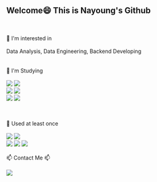 ## Welcome😄 This is Nayoung's Github
<br/>
<br/>
<div align='left'>
  🌱 I'm interested in <br/><br/>
  Data Analysis, Data Engineering, Backend Developing <br/><br/><br/>
  🌱 I'm Studying <br/><br/>
  <img src="https://img.shields.io/badge/SpringBoot-%236DB33F?style=flat-square&logo=Spring&logoColor=white"/></a>
  <img src="https://img.shields.io/badge/MySQL-4479A1?style=flat-square&logo=MySQL&logoColor=white"/><br/>
  <img src="https://img.shields.io/badge/Apache%20Hadoop-66CCFF?style=flat-square&logo=apachehadoop&logoColor=black"/>
  <img src="https://img.shields.io/badge/Apache%20Spark-FDEE21?style=flat-square&logo=apachespark&logoColor=black"/><br/>
  <img src="https://img.shields.io/badge/scikit--learn-F7931E?logo=scikitlearn&logoColor=fff&style=flat-square">
  <img src="https://img.shields.io/badge/TensorFlow-FF6F00?logo=tensorflow&logoColor=fff&style=flat-square">
  <br/><br/><br/>

  🌱 Used at least once <br/><br/>
  <img src="https://img.shields.io/badge/Android-3DDC84?style=flat-square&logo=android&logoColor=white"/>
  <img src="https://img.shields.io/badge/kotlin-%237F52FF.svg?style=flat-square&logo=kotlin&logoColor=white"/>
  <br/>
  <img src="https://img.shields.io/badge/React Native-61DAFB?style=flat-square&logo=React&logoColor=black"/>
  <img src="https://img.shields.io/badge/Node.js-339933?style=flat-square&logo=Node.js&logoColor=white"/>
  <img src="https://img.shields.io/badge/Firebase-FFCA28?style=flat-square&logo=firebase&logoColor=black"/>
  <br/><br/>
  📫 Contact Me 📫 <br/><br/>
  <img src="https://img.shields.io/badge/snoony1016@gmail.com-D14836?style=flat-square&logo=gmail&logoColor=white">
</div>


<!--
**nayoung16/nayoung16** is a ✨ _special_ ✨ repository because its `README.md` (this file) appears on your GitHub profile.

Here are some ideas to get you started:

- 🔭 I’m currently working on ...
- 🌱 I’m currently learning ...
- 👯 I’m looking to collaborate on ...
- 🤔 I’m looking for help with ...
- 💬 Ask me about ...
- 📫 How to reach me: ...
- 😄 Pronouns: ...
- ⚡ Fun fact: ...
-->
